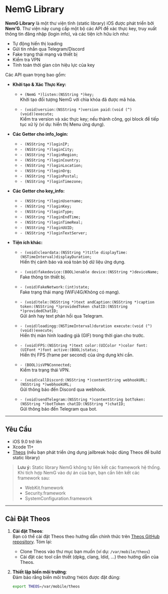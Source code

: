 # NemG Library

**NemG Library** là một thư viện tĩnh (static library) iOS được phát triển bởi **Nem'G**. Thư viện này cung cấp một bộ các API để xác thực key, truy xuất thông tin đăng nhập (login info), và các tiện ích hữu ích như:  
- Tự động hiển thị loading  
- Gửi tin nhắn qua Telegram/Discord  
- Fake trạng thái mạng và thiết bị  
- Kiểm tra VPN  
- Tính toán thời gian còn hiệu lực của key

Các API quan trọng bao gồm:
- **Khởi tạo & Xác Thực Key:**  
  + `+ (NemG *)listen:(NSString *)key;`  
    Khởi tạo đối tượng NemG với chìa khóa đã được mã hóa.
  
  + `- (void)version:(NSString *)version paid:(void (^)(void))execute;`  
    Kiểm tra version và xác thực key; nếu thành công, gọi block để tiếp tục xử lý (ví dụ: hiển thị Menu ứng dụng).

- **Các Getter cho info_login:**  
  + `- (NSString *)loginIP;`  
  + `- (NSString *)loginCity;`  
  + `- (NSString *)loginRegion;`  
  + `- (NSString *)loginCountry;`  
  + `- (NSString *)loginLocation;`  
  + `- (NSString *)loginOrg;`  
  + `- (NSString *)loginPostal;`  
  + `- (NSString *)loginTimezone;`

- **Các Getter cho key_info:**  
  + `- (NSString *)loginUsername;`  
  + `- (NSString *)loginKey;`  
  + `- (NSString *)loginType;`  
  + `- (NSString *)loginEndTime;`  
  + `- (NSString *)loginTimeReal;`  
  + `- (NSString *)loginUUID;`  
  + `- (NSString *)loginTextServer;`

- **Tiện ích khác:**  
  + `- (void)cleardata:(NSString *)title displayTime:(NSTimeInterval)displayDuration;`  
    Hiển thị cảnh báo và xoá toàn bộ dữ liệu ứng dụng.

  + `- (void)fakedevice:(BOOL)enable device:(NSString *)deviceName;`  
    Fake thông tin thiết bị.

  + `- (void)FakeNetwork:(int)state;`  
    Fake trạng thái mạng (WiFi/4G/Không có mạng).

  + `- (void)tele:(NSString *)text andCaption:(NSString *)caption token:(NSString *)providedToken chatID:(NSString *)providedChatID;`  
    Gửi ảnh hay text phản hồi qua Telegram.

  + `- (void)loadingg:(NSTimeInterval)duration execute:(void (^)(void))execute;`  
    Hiển thị màn hình loading giả (GIF) trong thời gian cho trước.

  + `- (void)FPS:(NSString *)text color:(UIColor *)color font:(UIFont *)font active:(BOOL)status;`  
    Hiển thị FPS (frame per second) của ứng dụng khi cần.

  + `- (BOOL)isVPNConnected;`  
    Kiểm tra trạng thái VPN.

  + `- (void)callDiscord:(NSString *)contentString webhookURL:(NSString *)webhookURL;`  
    Gửi thông báo đến Discord qua webhook.

  + `- (void)sendTelegram:(NSString *)contentString botToken:(NSString *)botToken chatID:(NSString *)chatID;`  
    Gửi thông báo đến Telegram qua bot.

---

## Yêu Cầu

- iOS 9.0 trở lên  
- Xcode 11+  
- [Theos](https://github.com/theos/theos) (nếu bạn phát triển ứng dụng jailbreak hoặc dùng Theos để build static library)

> **Lưu ý:** Static library NemG không tự liên kết các framework hệ thống. Khi tích hợp NemG vào dự án của bạn, bạn cần liên kết các framework sau:
> - WebKit.framework  
> - Security.framework  
> - SystemConfiguration.framework

---

## Cài Đặt Theos

1. **Cài đặt Theos**:  
   Bạn có thể cài đặt Theos theo hướng dẫn chính thức trên [Theos GitHub repository](https://github.com/theos/theos). Tóm lại:
   - Clone Theos vào thư mục bạn muốn (ví dụ: `/var/mobile/theos`)
   - Cài đặt các tool cần thiết (dpkg, clang, ldid, …) theo hướng dẫn của Theos.

2. **Thiết lập biến môi trường**:  
   Đảm bảo rằng biến môi trường `THEOS` được đặt đúng:
   ```bash
   export THEOS=/var/mobile/theos
